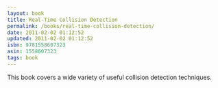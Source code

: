 ```yaml
---
layout: book
title: Real-Time Collision Detection
permalink: /books/real-time-collision-detection/
date: 2011-02-02 01:12:52
updated: 2011-02-02 01:12:52
isbn: 9781558607323
asin: 1558607323
tags: book
---
```

This book covers a wide variety of useful collision detection techniques.
